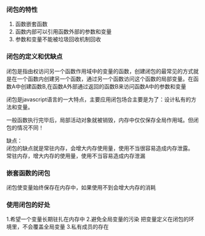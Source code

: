 ### 闭包的特性
1. 函数嵌套函数
2. 函数内部可以引用函数外部的参数和变量
3. 参数和变量不能被垃圾回收机制回收
### 闭包的定义和优缺点
闭包是指由权访问另一个函数作用域中的变量的函数，创建闭包的最常见的方式就是在一个函数内创建另一个函数，通过另一个函数访问这个函数的局部变量。在函数A中创建函数B,在函数A外部通过返回的函数B来访问函数A中的参数和变量

闭包是javascript语言的一大特点，主要应用闭包场合主要是为了：设计私有的方法和变量。  

一般函数执行完毕后，局部活动对象就被销毁，内存中仅仅保存全局作用域。但闭包的情况不同！  

缺点：  
闭包的缺点就是常驻内存，会增大内存使用量，使用不当很容易造成内存泄露。
常驻内存，增大内存的使用量，使用不当容易造成内存泄漏  

### 嵌套函数的闭包
闭包使变量始终保存在内存中，如果使用不到会增大内存的消耗

### 使用闭包的好处
1.希望一个变量长期驻扎在内存中
2.避免全局变量的污染
  把变量定义在闭包的环境里，不会覆盖全局变量
3.私有成员的存在
